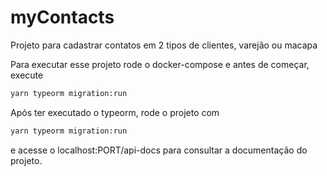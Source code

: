 # myContacts

Projeto para cadastrar contatos em 2 tipos de clientes, varejão ou macapa

Para executar esse projeto rode o docker-compose e antes de começar, execute

```bash
yarn typeorm migration:run
```

Após ter executado o typeorm, rode o projeto com

```bash
yarn typeorm migration:run
```

e acesse o localhost:PORT/api-docs para consultar a documentação do projeto.
